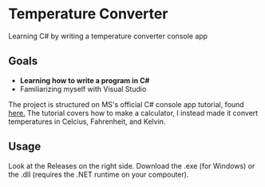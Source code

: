 # Temperature Converter
Learning C# by writing a temperature converter console app

## Goals
* **Learning how to write a program in C#**
* Familiarizing myself with Visual Studio

The project is structured on MS's official C# console app tutorial, found [here.](https://docs.microsoft.com/en-us/visualstudio/get-started/csharp/tutorial-console?view=vs-2019)
The tutorial covers how to make a calculator, I instead made it convert temperatures in Celcius, Fahrenheit, and Kelvin. 

## Usage
Look at the Releases on the right side. Download the .exe (for Windows) or the .dll (requires the .NET runtime on your compouter). 
